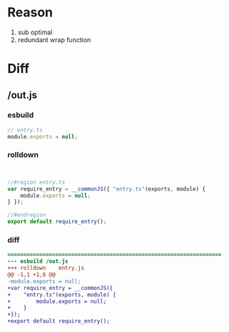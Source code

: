 # Reason
1. sub optimal
2. redundant wrap function
# Diff
## /out.js
### esbuild
```js
// entry.ts
module.exports = null;
```
### rolldown
```js


//#region entry.ts
var require_entry = __commonJS({ "entry.ts"(exports, module) {
	module.exports = null;
} });

//#endregion
export default require_entry();

```
### diff
```diff
===================================================================
--- esbuild	/out.js
+++ rolldown	entry.js
@@ -1,1 +1,6 @@
-module.exports = null;
+var require_entry = __commonJS({
+    "entry.ts"(exports, module) {
+        module.exports = null;
+    }
+});
+export default require_entry();

```